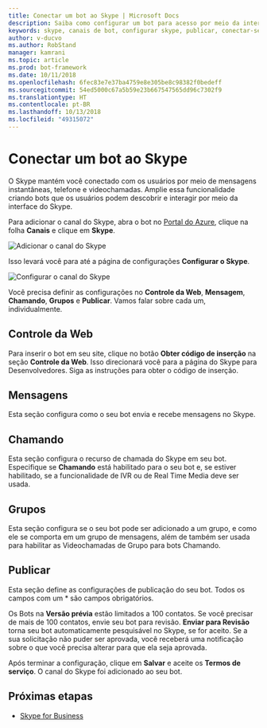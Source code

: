 ```yaml
---
title: Conectar um bot ao Skype | Microsoft Docs
description: Saiba como configurar um bot para acesso por meio da interface do Skype.
keywords: skype, canais de bot, configurar skype, publicar, conectar-se aos canais
author: v-ducvo
ms.author: RobStand
manager: kamrani
ms.topic: article
ms.prod: bot-framework
ms.date: 10/11/2018
ms.openlocfilehash: 6fec83e7e37ba4759e8e305be8c98382f0bedeff
ms.sourcegitcommit: 54ed5000c67a5b59e23b667547565dd96c7302f9
ms.translationtype: HT
ms.contentlocale: pt-BR
ms.lasthandoff: 10/13/2018
ms.locfileid: "49315072"
---
```

# <a name="connect-a-bot-to-skype"></a>Conectar um bot ao Skype

O Skype mantém você conectado com os usuários por meio de mensagens instantâneas, telefone e videochamadas. Amplie essa funcionalidade criando bots que os usuários podem descobrir e interagir por meio da interface do Skype.

Para adicionar o canal do Skype, abra o bot no [Portal do Azure](https://portal.azure.com/), clique na folha **Canais** e clique em **Skype**.

![Adicionar o canal do Skype](~/media/channels/skype-addchannel.png)

Isso levará você para até a página de configurações **Configurar o Skype**.

![Configurar o canal do Skype](~/media/channels/skype_configure.png)

Você precisa definir as configurações no **Controle da Web**, **Mensagem**, **Chamando**, **Grupos** e **Publicar**. Vamos falar sobre cada um, individualmente.

## <a name="web-control"></a>Controle da Web

Para inserir o bot em seu site, clique no botão **Obter código de inserção** na seção **Controle da Web**. Isso direcionará você para a página do Skype para Desenvolvedores. Siga as instruções para obter o código de inserção.

## <a name="messaging"></a>Mensagens

Esta seção configura como o seu bot envia e recebe mensagens no Skype.

## <a name="calling"></a>Chamando

Esta seção configura o recurso de chamada do Skype em seu bot. Especifique se **Chamando** está habilitado para o seu bot e, se estiver habilitado, se a funcionalidade de IVR ou de Real Time Media deve ser usada.

## <a name="groups"></a>Grupos

Esta seção configura se o seu bot pode ser adicionado a um grupo, e como ele se comporta em um grupo de mensagens, além de também ser usada para habilitar as Videochamadas de Grupo para bots Chamando.

## <a name="publish"></a>Publicar

Esta seção define as configurações de publicação do seu bot. Todos os campos com um * são campos obrigatórios.

Os Bots na **Versão prévia** estão limitados a 100 contatos. Se você precisar de mais de 100 contatos, envie seu bot para revisão. **Enviar para Revisão** torna seu bot automaticamente pesquisável no Skype, se for aceito. Se a sua solicitação não puder ser aprovada, você receberá uma notificação sobre o que você precisa alterar para que ela seja aprovada.

Após terminar a configuração, clique em **Salvar** e aceite os **Termos de serviço**. O canal do Skype foi adicionado ao seu bot.

## <a name="next-steps"></a>Próximas etapas

* [Skype for Business](bot-service-channel-connect-skypeforbusiness.md)
